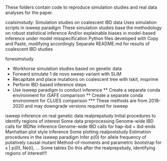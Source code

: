 These folders contain code to reproduce simulation studies and real data analyses for the paper.

coalsimstudy:
  Simulation studies on coalescent IBD data
  Uses simulation scripts in isweep paradigm
  These simulation studies base the methodology on robust statistical inference
  And/or explainable biases in model-based inference under model misspecification
  Python files developed with Copy and Paste, modifying accordingly
  Separate README.md for results of coalescent IBD studies
  
forwsimstudy
  * Workhorse simulation studies based on genetic data
  * Forward simulate 1 de novo sweep variant with SLiM
  * Recapitate and place mutations on coalescent tree with tskit, msprime
  * Perform IBD-based inference steps
  * Use isweep paradigm to conduct inference
    ** Create a separate conda environment for iSAFE comparison
    ** Create a separate conda environment for CLUES comparison
      *** These methods are from 2018-2020 and may downgrade versions required for isweep
      
isweep inference on real genetic data
  realprepstudy
    Initial procedures to identify regions of interest
      Some data preprocessing
      Genome-wide IBD calls for IBDNe inference
      Genome-wide IBD calls for hap-ibd + ibd-ends
      Manhattan plot style inference
      Some plotting
  realpoststudy
    Estimation procedures in the isweep paradigm
      Infer p(0) for allele frequency of putatively causal mutant
      Method-of-moments and parametric bootstrap for s | p(0), Ne(t), ...
      Some tables
    Do this after the realprepstudy, identifying regions of interest!!!
